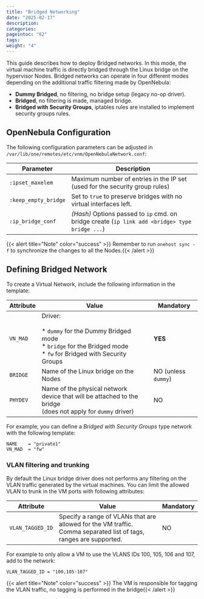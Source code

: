 ```yaml
---
title: "Bridged Networking"
date: "2025-02-17"
description:
categories:
pageintoc: "62"
tags:
weight: "4"
---
```


<a id="bridged"></a>

<!--# Bridged Networking -->

This guide describes how to deploy Bridged networks. In this mode, the virtual machine traffic is directly bridged through the Linux bridge on the hypervisor Nodes. Bridged networks can operate in four different modes depending on the additional traffic filtering made by OpenNebula:

* **Dummy Bridged**, no filtering, no bridge setup (legacy no-op driver).
* **Bridged**, no filtering is made, managed bridge.
* **Bridged with Security Groups**, iptables rules are installed to implement security groups rules.

<a id="bridged-conf"></a>

## OpenNebula Configuration

The following configuration parameters can be adjusted in `/var/lib/one/remotes/etc/vnm/OpenNebulaNetwork.conf`:

| Parameter            | Description                                                                                    |
|----------------------|------------------------------------------------------------------------------------------------|
| `:ipset_maxelem`     | Maximum number of entries in the IP set (used for the security group rules)                    |
| `:keep_empty_bridge` | Set to `true` to preserve bridges with no virtual interfaces left.                             |
| `:ip_bridge_conf`    | *(Hash)* Options passed to `ip` cmd. on bridge create (`ip link add <bridge> type bridge ...`) |

{{< alert title="Note" color="success" >}}
Remember to run `onehost sync -f` to synchronize the changes to all the Nodes.{{< /alert >}} 

<a id="bridged-net"></a>

## Defining Bridged Network

To create a Virtual Network, include the following information in the template:

| Attribute   | Value                                                                                                                                 | Mandatory           |
|-------------|---------------------------------------------------------------------------------------------------------------------------------------|---------------------|
| `VN_MAD`    | Driver:<br/><br/>* `dummy` for the Dummy Bridged mode<br/>* `bridge` for the Bridged mode<br/>* `fw` for Bridged with Security Groups | **YES**             |
| `BRIDGE`    | Name of the Linux bridge on the Nodes                                                                                                 | NO (unless `dummy`) |
| `PHYDEV`    | Name of the physical network device that will be attached to the bridge<br/>(does not apply for `dummy` driver)                       | NO                  |

For example, you can define a *Bridged with Security Groups* type network with the following template:

```default
NAME    = "private1"
VN_MAD  = "fw"
```

### VLAN filtering and trunking

By default the Linux bridge driver does not performs any filtering on the VLAN traffic generated by the virtual machines. You can limit the allowed VLAN to trunk in the VM ports with following attributes:

| Attribute        | Value                                                                                                                 | Mandatory   |
|------------------|-----------------------------------------------------------------------------------------------------------------------|-------------|
| `VLAN_TAGGED_ID` | Specify a range of VLANs that are allowed for the VM traffic.<br/>Comma separated list of tags, ranges are supported. | NO          |

For example to only allow a VM to use the VLANS IDs 100, 105, 106 and 107, add to the network:

```default
VLAN_TAGGED_ID = "100,105-107"
```

{{< alert title="Note" color="success" >}}
The VM is responsible for tagging the VLAN traffic, no tagging is performed in the bridge{{< /alert >}} 
